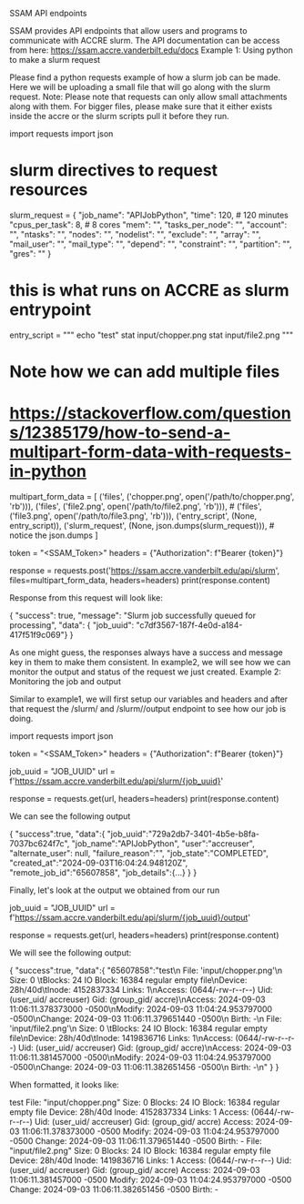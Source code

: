 SSAM API endpoints

SSAM provides API endpoints that allow users and programs to communicate with ACCRE slurm. The API documentation can be access from here: https://ssam.accre.vanderbilt.edu/docs
Example 1: Using python to make a slurm request

Please find a python requests example of how a slurm job can be made. Here we will be uploading a small file that will go along with the slurm request. Note: Please note that requests can only allow small attachments along with them. For bigger files, please make sure that it either exists inside the accre or the slurm scripts pull it before they run.

import requests
import json

# slurm directives to request resources
slurm_request = {
    "job_name": "APIJobPython",
    "time": 120, # 120 minutes
    "cpus_per_task": 8, # 8 cores
    "mem": "",
    "tasks_per_node": "",
    "account": "",
    "ntasks": "",
    "nodes": "",
    "nodelist": "",
    "exclude": "",
    "array": "",
    "mail_user": "",
    "mail_type": "",
    "depend": "",
    "constraint": "",
    "partition": "",
    "gres": ""
}

# this is what runs on ACCRE as slurm entrypoint
entry_script =  """
    echo "test"
    stat input/chopper.png
    stat input/file2.png
"""

# Note how we can add multiple files
# https://stackoverflow.com/questions/12385179/how-to-send-a-multipart-form-data-with-requests-in-python
multipart_form_data = [
    ('files', ('chopper.png', open('/path/to/chopper.png', 'rb'))),
    ('files', ('file2.png', open('/path/to/file2.png', 'rb'))),
    # ('files', ('file3.png', open('/path/to/file3.png', 'rb'))),
    ('entry_script', (None, entry_script)),
    ('slurm_request', (None, json.dumps(slurm_request))), # notice the json.dumps
]

token = "<SSAM_Token>"
headers = {"Authorization": f"Bearer {token}"}

response = requests.post('https://ssam.accre.vanderbilt.edu/api/slurm', files=multipart_form_data, headers=headers)
print(response.content)

Response from this request will look like:

{
    "success": true,
    "message": "Slurm job successfully queued for processing",
    "data": {
        "job_uuid": "c7df3567-187f-4e0d-a184-417f51f9c069"}
    }

As one might guess, the responses always have a success and message key in them to make them consistent. In example2, we will see how we can monitor the output and status of the request we just created.
Example 2: Monitoring the job and output

Similar to example1, we will first setup our variables and headers and after that request the /slurm/<uuid> and /slurm/<uuid>/output endpoint to see how our job is doing.

import requests
import json

token = "<SSAM_Token>"
headers = {"Authorization": f"Bearer {token}"}

job_uuid = "JOB_UUID"
url = f'https://ssam.accre.vanderbilt.edu/api/slurm/{job_uuid}'

response = requests.get(url, headers=headers)
print(response.content)

We can see the following output

{
    "success":true,
    "data":{
        "job_uuid":"729a2db7-3401-4b5e-b8fa-7037bc624f7c",
        "job_name":"APIJobPython",
        "user":"accreuser",
        "alternate_user": null,
        "failure_reason":"",
        "job_state":"COMPLETED",
        "created_at":"2024-09-03T16:04:24.948120Z",
        "remote_job_id":"65607858",
        "job_details":{...}
    }
}

Finally, let's look at the output we obtained from our run

job_uuid = "JOB_UUID"
url = f'https://ssam.accre.vanderbilt.edu/api/slurm/{job_uuid}/output'

response = requests.get(url, headers=headers)
print(response.content)

We will see the following output:

{
    "success":true,
    "data":{
        "65607858":"test\\n  File: \'input/chopper.png\'\\n  Size: 0         \\tBlocks: 24         IO Block: 16384  regular empty file\\nDevice: 28h/40d\\tInode: 4152837334  Links: 1\\nAccess: (0644/-rw-r--r--)  Uid: (user_uid/ accreuser)   Gid: (group_gid/   accre)\\nAccess: 2024-09-03 11:06:11.378373000 -0500\\nModify: 2024-09-03 11:04:24.953797000 -0500\\nChange: 2024-09-03 11:06:11.379651440 -0500\\n Birth: -\\n  File: \'input/file2.png\'\\n  Size: 0         \\tBlocks: 24         IO Block: 16384  regular empty file\\nDevice: 28h/40d\\tInode: 1419836716  Links: 1\\nAccess: (0644/-rw-r--r--)  Uid: (user_uid/ accreuser)   Gid: (group_gid/   accre)\\nAccess: 2024-09-03 11:06:11.381457000 -0500\\nModify: 2024-09-03 11:04:24.953797000 -0500\\nChange: 2024-09-03 11:06:11.382651456 -0500\\n Birth: -\\n"
    }
}

When formatted, it looks like:

test
  File: "input/chopper.png"
  Size: 0           Blocks: 24         IO Block: 16384  regular empty file
Device: 28h/40d Inode: 4152837334  Links: 1
Access: (0644/-rw-r--r--)  Uid: (user_uid/ accreuser)   Gid: (group_gid/   accre)
Access: 2024-09-03 11:06:11.378373000 -0500
Modify: 2024-09-03 11:04:24.953797000 -0500
Change: 2024-09-03 11:06:11.379651440 -0500
 Birth: -
  File: "input/file2.png"
  Size: 0           Blocks: 24         IO Block: 16384  regular empty file
Device: 28h/40d Inode: 1419836716  Links: 1
Access: (0644/-rw-r--r--)  Uid: (user_uid/ accreuser)   Gid: (group_gid/   accre)
Access: 2024-09-03 11:06:11.381457000 -0500
Modify: 2024-09-03 11:04:24.953797000 -0500
Change: 2024-09-03 11:06:11.382651456 -0500
 Birth: -
